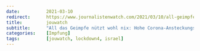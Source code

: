 ```yaml
---
date:          2021-03-10
redirect:      https://www.journalistenwatch.com/2021/03/10/all-geimpfe-hohe/
title:         jouwatch
subtitle:      "All das Geimpfe nützt wohl nix: Hohe Corona-Ansteckungsrate bei Impfweltmeister Israel – Vierter Lockdown steht vor der Tür"
categories:    [Impfung]
tags:          [jouwatch, lockdown4, israel]
---
```

